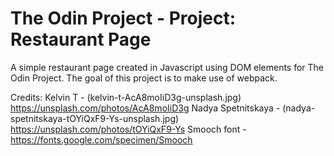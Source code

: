 # The Odin Project - Project: Restaurant Page

A simple restaurant page created in Javascript using DOM elements for The Odin Project. The goal of this project is to make use of webpack. 

Credits:
Kelvin T - (kelvin-t-AcA8moIiD3g-unsplash.jpg) https://unsplash.com/photos/AcA8moIiD3g
Nadya Spetnitskaya - (nadya-spetnitskaya-tOYiQxF9-Ys-unsplash.jpg) https://unsplash.com/photos/tOYiQxF9-Ys
Smooch font - https://fonts.google.com/specimen/Smooch